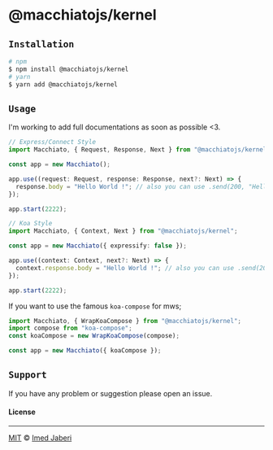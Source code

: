# @macchiatojs/kernel

## `Installation`

```bash
# npm
$ npm install @macchiatojs/kernel
# yarn
$ yarn add @macchiatojs/kernel
```

## `Usage`

I'm working to add full documentations as soon as possible <3.

```typescript
// Express/Connect Style
import Macchiato, { Request, Response, Next } from "@macchiatojs/kernel";

const app = new Macchiato();

app.use((request: Request, response: Response, next?: Next) => {
  response.body = "Hello World !"; // also you can use .send(200, "Hello World !")
});

app.start(2222);

// Koa Style
import Macchiato, { Context, Next } from "@macchiatojs/kernel";

const app = new Macchiato({ expressify: false });

app.use((context: Context, next?: Next) => {
  context.response.body = "Hello World !"; // also you can use .send(200, "Hello World !")
});

app.start(2222);
```

If you want to use the famous `koa-compose` for mws;

```ts
import Macchiato, { WrapKoaCompose } from "@macchiatojs/kernel";
import compose from "koa-compose";
const koaCompose = new WrapKoaCompose(compose);

const app = new Macchiato({ koaCompose });
```

## `Support`

If you have any problem or suggestion please open an issue.

#### License

---

[MIT](LICENSE) &copy; [Imed Jaberi](https://github.com/3imed-jaberi)
